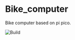 # Bike_computer
Bike computer based on pi pico.


![Build](https://github.com/Mendiax/Bike-Computer/actions/workflows/build_test.yml/badge.svg)
